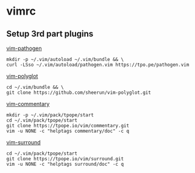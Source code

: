 # vimrc


## Setup 3rd part plugins

[vim-pathogen](https://github.com/tpope/vim-pathogen)
```
mkdir -p ~/.vim/autoload ~/.vim/bundle && \
curl -LSso ~/.vim/autoload/pathogen.vim https://tpo.pe/pathogen.vim
```

[vim-polyglot](https://github.com/sheerun/vim-polyglot)
```
cd ~/.vim/bundle && \
git clone https://github.com/sheerun/vim-polyglot.git
```

[vim-commentary](https://github.com/tpope/vim-commentary)
```
mkdir -p ~/.vim/pack/tpope/start
cd ~/.vim/pack/tpope/start
git clone https://tpope.io/vim/commentary.git
vim -u NONE -c "helptags commentary/doc" -c q
```

[vim-surround](https://github.com/tpope/vim-surround)
```
cd ~/.vim/pack/tpope/start
git clone https://tpope.io/vim/surround.git
vim -u NONE -c "helptags surround/doc" -c q
```
